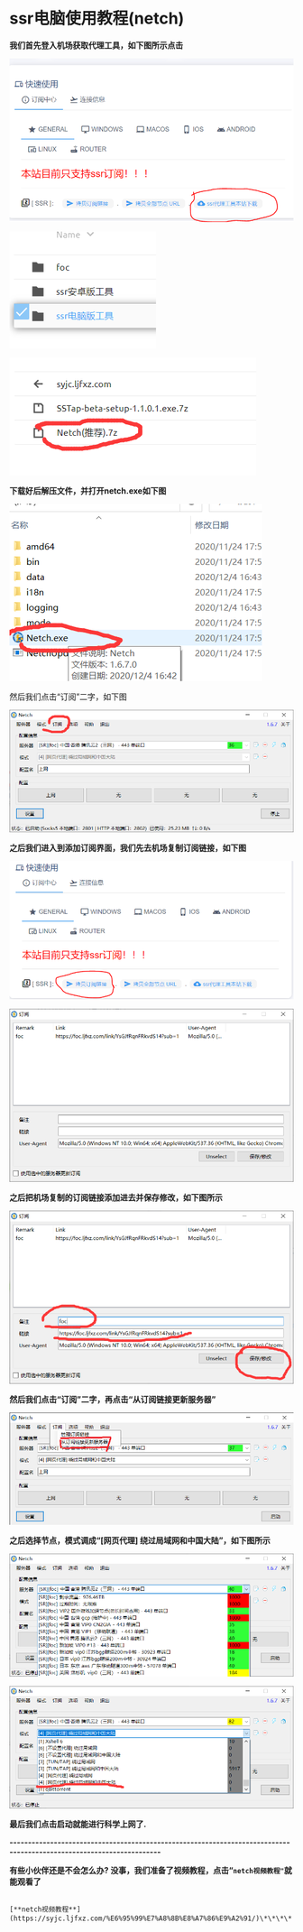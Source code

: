 # ssr电脑使用教程\(netch\)

**我们首先登入机场获取代理工具，如下图所示点击**

![](../.gitbook/assets/1.png)

![](../.gitbook/assets/6%20%282%29.png)

![](../.gitbook/assets/1%20%283%29.png)

**下载好后解压文件，并打开netch.exe如下图**

![](../.gitbook/assets/2%20%281%29.png)

然后我们点击“订阅”二字，如下图

![](../.gitbook/assets/3%20%282%29.png)

**之后我们进入到添加订阅界面，我们先去机场复制订阅链接，如下图**

![](../.gitbook/assets/4%20%281%29.png)

![](../.gitbook/assets/4.png)

**之后把机场复制的订阅链接添加进去并保存修改，如下图所示**

![](../.gitbook/assets/5%20%281%29.png)

**然后我们点击“订阅”二字，再点击“从订阅链接更新服务器”**

![](../.gitbook/assets/6%20%281%29.png)

**之后选择节点，模式调成“\[网页代理\] 绕过局域网和中国大陆”，如下图所示**

![](../.gitbook/assets/7.png)

![](../.gitbook/assets/8.png)

**最后我们点击启动就能进行科学上网了.**

**---------------------------------------------------------------------------------------------------------------------**

**有些小伙伴还是不会怎么办? 没事，我们准备了视频教程，点击“`netch视频教程"`就能观看了**

                                                                           [**netch视频教程**](https://syjc.ljfxz.com/%E6%95%99%E7%A8%8B%E8%A7%86%E9%A2%91/)\*\*\*\*

